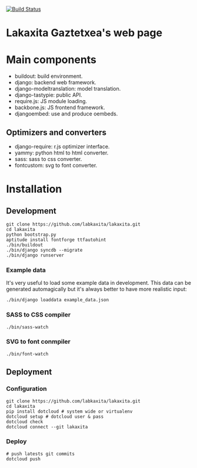 [![Build Status](https://travis-ci.org/labkaxita/lakaxita.png)](https://travis-ci.org/labkaxita/lakaxita)

Lakaxita Gaztetxea's web page
=============================


Main components
===============

- buildout: build environment.
- django: backend web framework.
- django-modeltranslation: model translation.
- django-tastypie: public API.
- require.js: JS module loading.
- backbone.js: JS frontend framework.
- djangoembed: use and produce oembeds.

Optimizers and converters 
-------------------------

- django-require: r.js optimizer interface.
- yammy: python html to html converter.
- sass: sass to css converter.
- fontcustom: svg to font converter.


Installation
============

Development
-----------

    git clone https://github.com/labkaxita/lakaxita.git
    cd lakaxita
    python bootstrap.py
    aptitude install fontforge ttfautohint
    ./bin/buildout
    ./bin/django syncdb --migrate
    ./bin/django runserver


### Example data

It's very useful to load some example data in development. This data can be generated automagically but it's always better to have more realistic input:

    ./bin/django loaddata example_data.json


### SASS to CSS compiler
    
    ./bin/sass-watch


### SVG to font conmpiler

    ./bin/font-watch


Deployment
----------

### Configuration
    git clone https://github.com/labkaxita/lakaxita.git
    cd lakaxita
    pip install dotcloud # system wide or virtualenv
    dotcloud setup # dotcloud user & pass
    dotcloud check
    dotcloud connect --git lakaxita

### Deploy
    # push latests git commits
    dotcloud push

